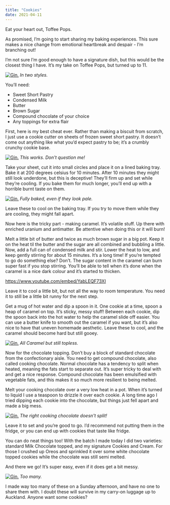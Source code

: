```yaml
---
title: "Cookies"
date: 2021-04-11
---
```


Eat your heart out, Toffee Pops.

As promised, I’m going to start sharing my baking experiences. This sure makes a nice change from emotional heartbreak and despair - I’m branching out!

I’m not sure I’m good enough to have a signature dish, but this would be the closest thing I have. It’s my take on Toffee Pops, but turned up to 11.

[![Gin.](../../assets/images/blog/cookies1.jpg)](../../assets/images/blog/cookies1.jpg)
_In two styles._

You’ll need:

* Sweet Short Pastry
* Condensed Milk
* Butter
* Brown Sugar
* Compound chocolate of your choice
* Any toppings for extra flair

First, here is my best cheat ever. Rather than making a biscuit from scratch, I just use a cookie cutter on sheets of frozen sweet short pastry. It doesn’t come out anything like what you’d expect pastry to be; it’s a crumbly crunchy cookie base.

[![Gin.](../../assets/images/blog/cookies2.jpg)](../../assets/images/blog/cookies2.jpg)
_This works. Don't question me!_

Take your sheet, cut it into small circles and place it on a lined baking tray. Bake it at 200 degrees celsius for 10 minutes. After 10 minutes they might still look underdone, but this is deceptive! They’ll firm up and set while they’re cooling. If you bake them for much longer, you’ll end up with a horrible burnt taste on them.

[![Gin.](../../assets/images/blog/cookies3.jpg)](../../assets/images/blog/cookies3.jpg)
_Fully baked, even if they look pale._

Leave these to cool on the baking tray. If you try to move them while they are cooling, they might fall apart.

Now here is the tricky part - making caramel. It’s volatile stuff. Up there with enriched uranium and antimatter. Be attentive when doing this or it will burn!

Melt a little bit of butter and twice as much brown sugar in a big pot. Keep it on the heat til the butter and the sugar are all combined and bubbling a little. Now, add a full can of condensed milk and stir. Lower the heat to low, and keep gently stirring for about 15 minutes. It’s a long time! If you’re tempted to go do something else? Don’t. The sugar content in the caramel can burn super fast if you stop stirring. You’ll be able to tell when it’s done when the caramel is a nice dark colour and it’s started to thicken.

https://www.youtube.com/embed/YabLEQF73XI

Leave it to cool a little bit, but not all the way to room temperature. You need it to still be a little bit runny for the next step.

Get a mug of hot water and dip a spoon in it. One cookie at a time, spoon a heap of caramel on top. It’s sticky, messy stuff! Between each cookie, dip the spoon back into the hot water to help the caramel slide off easier. You can use a butter knife to smooth out the caramel if you want, but it’s also nice to have that uneven homemade aesthetic.
Leave these to cool, and the caramel should become hard but still gooey.

[![Gin.](../../assets/images/blog/cookies4.jpg)](../../assets/images/blog/cookies4.jpg)
_All Caramel but still topless._

Now for the chocolate topping. Don’t buy a block of standard chocolate from the confectionary aisle. You need to get compound chocolate, also called cooking chocolate. Normal chocolate has a tendency to split when heated, meaning the fats start to separate out. It’s super tricky to deal with and get a nice response. Compound chocolate has been emulsified with vegetable fats, and this makes it so much more resilient to being melted.

Melt your cooking chocolate over a very low heat in a pot. When it’s turned to liquid I use a teaspoon to drizzle it over each cookie. A long time ago I tried dipping each cookie into the chocolate, but things just fell apart and made a big mess.

[![Gin.](../../assets/images/blog/cookies5.jpg)](../../assets/images/blog/cookies5.jpg)
_The right cooking chocolate doesn't split!_

Leave it to set and you’re good to go. I’d recommend not putting them in the fridge, or you can end up with cookies that taste like fridge.

You can do neat things too! With the batch I made today I did two varieties: standard Milk Chocolate topped, and my signature Cookies and Cream. For those I crushed up Oreos and sprinkled it over some white chocolate topped cookies while the chocolate was still semi melted.

And there we go! It’s super easy, even if it does get a bit messy.

[![Gin.](../../assets/images/blog/cookies6.jpg)](../../assets/images/blog/cookies6.jpg)
_Too many._

I made way too many of these on a Sunday afternoon, and have no one to share them with. I doubt these will survive in my carry-on luggage up to Auckland. Anyone want some cookies?

